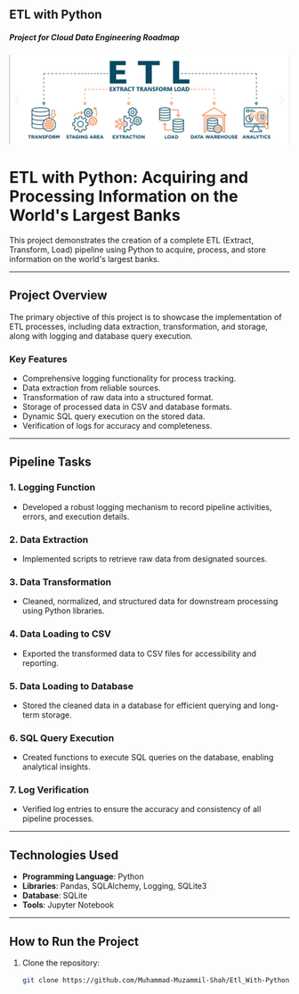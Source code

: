 ## ETL with Python 
##### Project for Cloud Data Engineering Roadmap
![ETL Screenshot](https://github.com/Muhammad-Muzammil-Shah/Etl_With-Python/blob/main/Screenshot%202025-01-31%20190006.png)

# **ETL with Python: Acquiring and Processing Information on the World's Largest Banks**

This project demonstrates the creation of a complete ETL (Extract, Transform, Load) pipeline using Python to acquire, process, and store information on the world's largest banks.

---

## **Project Overview**

The primary objective of this project is to showcase the implementation of ETL processes, including data extraction, transformation, and storage, along with logging and database query execution.

### **Key Features**
- Comprehensive logging functionality for process tracking.
- Data extraction from reliable sources.
- Transformation of raw data into a structured format.
- Storage of processed data in CSV and database formats.
- Dynamic SQL query execution on the stored data.
- Verification of logs for accuracy and completeness.

---

## **Pipeline Tasks**

### **1. Logging Function**
- Developed a robust logging mechanism to record pipeline activities, errors, and execution details.

### **2. Data Extraction**
- Implemented scripts to retrieve raw data from designated sources.

### **3. Data Transformation**
- Cleaned, normalized, and structured data for downstream processing using Python libraries.

### **4. Data Loading to CSV**
- Exported the transformed data to CSV files for accessibility and reporting.

### **5. Data Loading to Database**
- Stored the cleaned data in a database for efficient querying and long-term storage.

### **6. SQL Query Execution**
- Created functions to execute SQL queries on the database, enabling analytical insights.

### **7. Log Verification**
- Verified log entries to ensure the accuracy and consistency of all pipeline processes.

---

## **Technologies Used**
- **Programming Language**: Python
- **Libraries**: Pandas, SQLAlchemy, Logging, SQLite3
- **Database**: SQLite
- **Tools**: Jupyter Notebook

---

## **How to Run the Project**

1. Clone the repository:
   ```bash
   git clone https://github.com/Muhammad-Muzammil-Shah/Etl_With-Python.git

